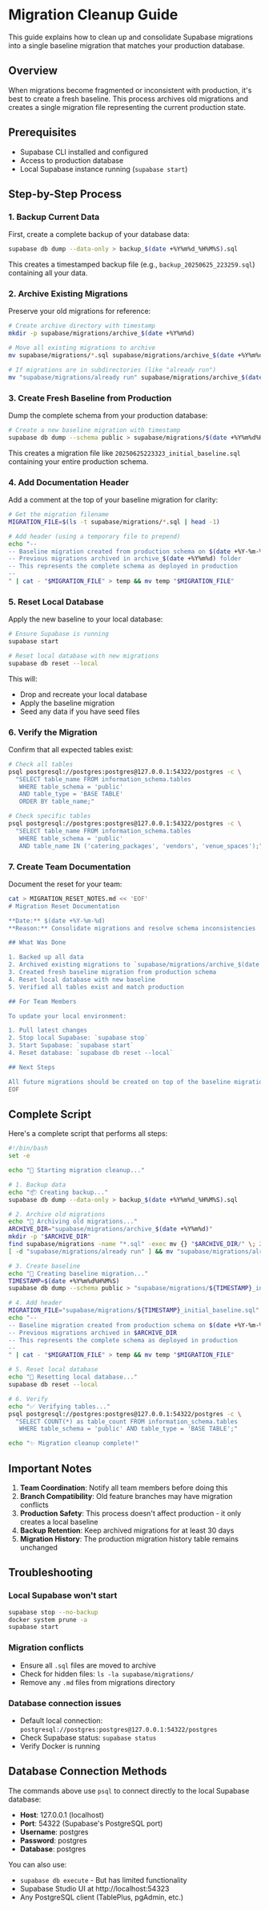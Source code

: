 # Migration Cleanup Guide

This guide explains how to clean up and consolidate Supabase migrations into a single baseline migration that matches your production database.

## Overview

When migrations become fragmented or inconsistent with production, it's best to create a fresh baseline. This process archives old migrations and creates a single migration file representing the current production state.

## Prerequisites

- Supabase CLI installed and configured
- Access to production database
- Local Supabase instance running (`supabase start`)

## Step-by-Step Process

### 1. Backup Current Data

First, create a complete backup of your database data:

```bash
supabase db dump --data-only > backup_$(date +%Y%m%d_%H%M%S).sql
```

This creates a timestamped backup file (e.g., `backup_20250625_223259.sql`) containing all your data.

### 2. Archive Existing Migrations

Preserve your old migrations for reference:

```bash
# Create archive directory with timestamp
mkdir -p supabase/migrations/archive_$(date +%Y%m%d)

# Move all existing migrations to archive
mv supabase/migrations/*.sql supabase/migrations/archive_$(date +%Y%m%d)/ 2>/dev/null || true

# If migrations are in subdirectories (like "already run")
mv "supabase/migrations/already run" supabase/migrations/archive_$(date +%Y%m%d)/ 2>/dev/null || true
```

### 3. Create Fresh Baseline from Production

Dump the complete schema from your production database:

```bash
# Create a new baseline migration with timestamp
supabase db dump --schema public > supabase/migrations/$(date +%Y%m%d%H%M%S)_initial_baseline.sql
```

This creates a migration file like `20250625223323_initial_baseline.sql` containing your entire production schema.

### 4. Add Documentation Header

Add a comment at the top of your baseline migration for clarity:

```bash
# Get the migration filename
MIGRATION_FILE=$(ls -t supabase/migrations/*.sql | head -1)

# Add header (using a temporary file to prepend)
echo "--
-- Baseline migration created from production schema on $(date +%Y-%m-%d)
-- Previous migrations archived in archive_$(date +%Y%m%d) folder
-- This represents the complete schema as deployed in production
--
" | cat - "$MIGRATION_FILE" > temp && mv temp "$MIGRATION_FILE"
```

### 5. Reset Local Database

Apply the new baseline to your local database:

```bash
# Ensure Supabase is running
supabase start

# Reset local database with new migrations
supabase db reset --local
```

This will:
- Drop and recreate your local database
- Apply the baseline migration
- Seed any data if you have seed files

### 6. Verify the Migration

Confirm that all expected tables exist:

```bash
# Check all tables
psql postgresql://postgres:postgres@127.0.0.1:54322/postgres -c \
  "SELECT table_name FROM information_schema.tables 
   WHERE table_schema = 'public' 
   AND table_type = 'BASE TABLE' 
   ORDER BY table_name;"

# Check specific tables
psql postgresql://postgres:postgres@127.0.0.1:54322/postgres -c \
  "SELECT table_name FROM information_schema.tables 
   WHERE table_schema = 'public' 
   AND table_name IN ('catering_packages', 'vendors', 'venue_spaces');"
```

### 7. Create Team Documentation

Document the reset for your team:

```bash
cat > MIGRATION_RESET_NOTES.md << 'EOF'
# Migration Reset Documentation

**Date:** $(date +%Y-%m-%d)
**Reason:** Consolidate migrations and resolve schema inconsistencies

## What Was Done

1. Backed up all data
2. Archived existing migrations to `supabase/migrations/archive_$(date +%Y%m%d)/`
3. Created fresh baseline migration from production schema
4. Reset local database with new baseline
5. Verified all tables exist and match production

## For Team Members

To update your local environment:

1. Pull latest changes
2. Stop local Supabase: `supabase stop`
3. Start Supabase: `supabase start`
4. Reset database: `supabase db reset --local`

## Next Steps

All future migrations should be created on top of the baseline migration.
EOF
```

## Complete Script

Here's a complete script that performs all steps:

```bash
#!/bin/bash
set -e

echo "🔄 Starting migration cleanup..."

# 1. Backup data
echo "📦 Creating backup..."
supabase db dump --data-only > backup_$(date +%Y%m%d_%H%M%S).sql

# 2. Archive old migrations
echo "📁 Archiving old migrations..."
ARCHIVE_DIR="supabase/migrations/archive_$(date +%Y%m%d)"
mkdir -p "$ARCHIVE_DIR"
find supabase/migrations -name "*.sql" -exec mv {} "$ARCHIVE_DIR/" \; 2>/dev/null || true
[ -d "supabase/migrations/already run" ] && mv "supabase/migrations/already run" "$ARCHIVE_DIR/" || true

# 3. Create baseline
echo "📝 Creating baseline migration..."
TIMESTAMP=$(date +%Y%m%d%H%M%S)
supabase db dump --schema public > "supabase/migrations/${TIMESTAMP}_initial_baseline.sql"

# 4. Add header
MIGRATION_FILE="supabase/migrations/${TIMESTAMP}_initial_baseline.sql"
echo "--
-- Baseline migration created from production schema on $(date +%Y-%m-%d)
-- Previous migrations archived in $ARCHIVE_DIR
-- This represents the complete schema as deployed in production
--
" | cat - "$MIGRATION_FILE" > temp && mv temp "$MIGRATION_FILE"

# 5. Reset local database
echo "🔄 Resetting local database..."
supabase db reset --local

# 6. Verify
echo "✅ Verifying tables..."
psql postgresql://postgres:postgres@127.0.0.1:54322/postgres -c \
  "SELECT COUNT(*) as table_count FROM information_schema.tables 
   WHERE table_schema = 'public' AND table_type = 'BASE TABLE';"

echo "✨ Migration cleanup complete!"
```

## Important Notes

1. **Team Coordination**: Notify all team members before doing this
2. **Branch Compatibility**: Old feature branches may have migration conflicts
3. **Production Safety**: This process doesn't affect production - it only creates a local baseline
4. **Backup Retention**: Keep archived migrations for at least 30 days
5. **Migration History**: The production migration history table remains unchanged

## Troubleshooting

### Local Supabase won't start
```bash
supabase stop --no-backup
docker system prune -a
supabase start
```

### Migration conflicts
- Ensure all `.sql` files are moved to archive
- Check for hidden files: `ls -la supabase/migrations/`
- Remove any `.md` files from migrations directory

### Database connection issues
- Default local connection: `postgresql://postgres:postgres@127.0.0.1:54322/postgres`
- Check Supabase status: `supabase status`
- Verify Docker is running

## Database Connection Methods

The commands above use `psql` to connect directly to the local Supabase database:

- **Host**: 127.0.0.1 (localhost)
- **Port**: 54322 (Supabase's PostgreSQL port)
- **Username**: postgres
- **Password**: postgres
- **Database**: postgres

You can also use:
- `supabase db execute` - But has limited functionality
- Supabase Studio UI at http://localhost:54323
- Any PostgreSQL client (TablePlus, pgAdmin, etc.)